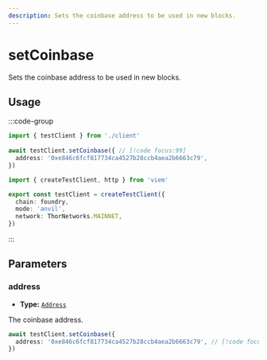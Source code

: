 ```yaml
---
description: Sets the coinbase address to be used in new blocks.
---
```


# setCoinbase

Sets the coinbase address to be used in new blocks.

## Usage

:::code-group

```ts [example.ts]
import { testClient } from './client'
 
await testClient.setCoinbase({ // [!code focus:99]
  address: '0xe846c6fcf817734ca4527b28ccb4aea2b6663c79',
})
```

```ts [client.ts]
import { createTestClient, http } from 'viem'

export const testClient = createTestClient({
  chain: foundry,
  mode: 'anvil',
  network: ThorNetworks.MAINNET, 
})
```

:::

## Parameters

### address

- **Type:** [`Address`](/docs/glossary/types#address)

The coinbase address.

```ts
await testClient.setCoinbase({
  address: '0xe846c6fcf817734ca4527b28ccb4aea2b6663c79', // [!code focus]
})
```
